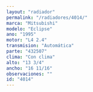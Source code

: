 ```yaml
---
layout: "radiador"
permalink: "/radiadores/4014/"
marca: "Mitsubishi"
modelo: "Eclipse"
ano: "1995"
motor: "L4 2.4"
transmision: "Automática"
parte: "432507"
clima: "Con clima"
alto: "13 3/4"
ancho: "16 11/16"
observaciones: ""
id: "4014"
---
```


